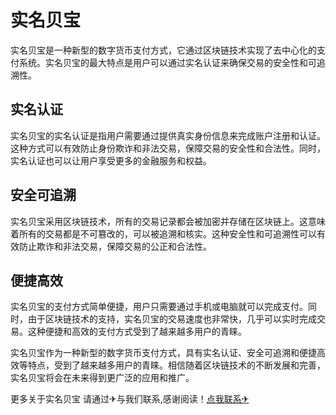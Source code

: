 # 实名贝宝

实名贝宝是一种新型的数字货币支付方式，它通过区块链技术实现了去中心化的支付系统。实名贝宝的最大特点是用户可以通过实名认证来确保交易的安全性和可追溯性。

## 实名认证

实名贝宝的实名认证是指用户需要通过提供真实身份信息来完成账户注册和认证。这种方式可以有效防止身份欺诈和非法交易，保障交易的安全性和合法性。同时，实名认证也可以让用户享受更多的金融服务和权益。

## 安全可追溯

实名贝宝采用区块链技术，所有的交易记录都会被加密并存储在区块链上。这意味着所有的交易都是不可篡改的，可以被追溯和核实。这种安全性和可追溯性可以有效防止欺诈和非法交易，保障交易的公正和合法性。

## 便捷高效

实名贝宝的支付方式简单便捷，用户只需要通过手机或电脑就可以完成支付。同时，由于区块链技术的支持，实名贝宝的交易速度也非常快，几乎可以实时完成交易。这种便捷和高效的支付方式受到了越来越多用户的青睐。

实名贝宝作为一种新型的数字货币支付方式，具有实名认证、安全可追溯和便捷高效等特点，受到了越来越多用户的青睐。相信随着区块链技术的不断发展和完善，实名贝宝将会在未来得到更广泛的应用和推广。

更多关于实名贝宝 请通过✈与我们联系,感谢阅读！[点我联系✈](https://www.k02.cc)